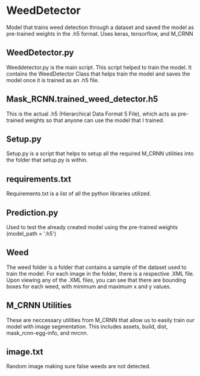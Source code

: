 # WeedDetector
Model that trains weed detection through a dataset and saved the model as pre-trained weights in the .h5 format. Uses keras, tensorflow, and M_CRNN

## WeedDetector.py
Weeddetector.py is the main script. This script helped to train the model. It contains the WeedDetector Class that helps train the model and saves the model once it is trained as an .h5 file.

## Mask_RCNN.trained_weed_detector.h5
This is the actual .h5 (Hierarchical Data Format 5 File), which acts as pre-trained weights so that anyone can use the model that I trained.

## Setup.py
Setup.py is a script that helps to setup all the required M_CRNN utilities into the folder that setup.py is within.

## requirements.txt
Requirements.txt is a list of all the python libraries utilized.

## Prediction.py
Used to test the already created model using the pre-trained weights (model_path = '.h5')

## Weed
The weed folder is a folder that contains a sample of the dataset used to train the model. For each image in the folder, there is a respective .XML file. Upon viewing any of the .XML files, you can see that there are bounding boxes for each weed, with minimum and maximum x and y values.

## M_CRNN Utilities
These are neccessary utilities from M_CRNN that allow us to easily train our model with image segmentation. This includes assets, build, dist, mask_rcnn-egg-info, and mrcnn.

## image.txt
Random image making sure false weeds are not detected. 




